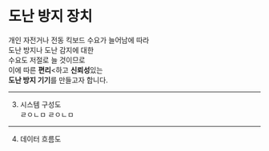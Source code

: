 # **도난 방지 장치**


개인 자전거나 전동 킥보드 수요가 늘어남에 따라  
도난 방지나 도난 감지에 대한  
수요도 저절로 늘 것이므로  
이에 따른 **편리**<하고 **신뢰성**있는  
**도난 방지 기기**를 만들고자 합니다. 

* * *
3.  시스템 구성도  
ㄹㅇㄴㅁ ㄹㅇㄴㅁ

* * *

4. 데이터 흐름도  

